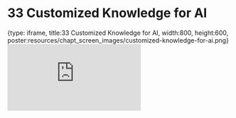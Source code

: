 # 33 Customized Knowledge for AI
 
{type: iframe, title:33 Customized Knowledge for AI, width:800, height:600, poster:resources/chapt_screen_images/customized-knowledge-for-ai.png}
![](https://hutchdatascience.org/AI_for_Decision_Makers/no_toc/customized-knowledge-for-ai.html)
 

 
